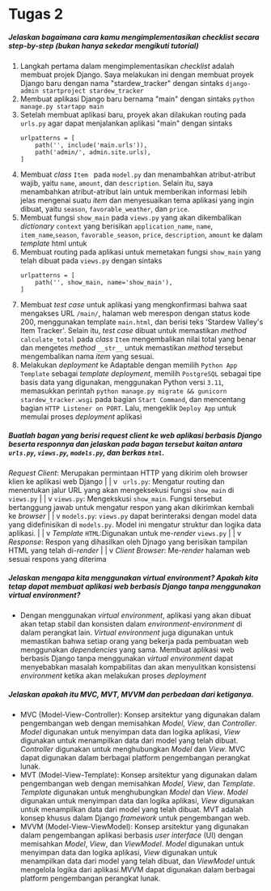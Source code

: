 # Tugas 2
##### Jelaskan bagaimana cara kamu mengimplementasikan *checklist* secara *step-by-step* (bukan hanya sekedar mengikuti tutorial)
1. Langkah pertama dalam mengimplementasikan *checklist* adalah membuat projek Django. Saya melakukan ini dengan membuat proyek Django baru dengan nama "stardew_tracker" dengan sintaks `django-admin startproject stardew_tracker` 
2. Membuat aplikasi Django baru bernama "main" dengan sintaks `python manage.py startapp main`
3. Setelah membuat aplikasi baru, proyek akan dilakukan routing pada `urls.py` agar dapat menjalankan aplikasi "main" dengan sintaks
    ```
    urlpatterns = [
        path('', include('main.urls')),
        path('admin/', admin.site.urls),
    ]
    ```
4. Membuat *class* `Item ` pada `model.py` dan menambahkan atribut-atribut wajib, yaitu `name`, `amount`, dan `description`. Selain itu, saya menambahkan atribut-atribut lain untuk memberikan informasi lebih jelas mengenai suatu *item* dan menyesuaikan tema aplikasi yang ingin dibuat, yaitu `season`, `favorable_weather`, dan `price`.
5. Membuat fungsi `show_main` pada `views.py` yang akan dikembalikan *dictionary* `context` yang berisikan `application_name`, `name`, `item_name`,`season`, `favorable_season`, `price`, `description`, `amount` ke dalam *template* html untuk 
6. Membuat routing pada aplikasi untuk memetakan fungsi `show_main` yang telah dibuat pada `views.py` dengan sintaks
    ```
    urlpatterns = [
        path('', show_main, name='show_main'),
    ]
    ```
7. Membuat *test case* untuk aplikasi yang mengkonfirmasi bahwa saat mengakses URL `/main/`, halaman web merespon dengan status kode 200, menggunakan template `main.html`, dan berisi teks 'Stardew Valley's Item Tracker'. Selain itu, *test case* dibuat untuk memastikan *method* `calculate_total` pada *class* `Item` mengembalikan nilai total yang benar dan mengetes *method* `__str__` untuk memastikan *method* tersebut mengembalikan nama *item* yang sesuai.
8. Melakukan *deployment* ke Adaptable dengan memilih `Python App Template` sebagai *template deployment*, memilih `PostgreSQL` sebagai tipe basis data yang digunakan, menggunakan Python versi `3.11`, memasukkan perintah `python manage.py migrate && gunicorn stardew_tracker.wsgi` pada bagian `Start Command`, dan mencentang bagian `HTTP Listener on PORT`. Lalu, mengeklik `Deploy App` untuk memulai proses *deployment* aplikasi 

##### Buatlah bagan yang berisi request client ke web aplikasi berbasis Django beserta responnya dan jelaskan pada bagan tersebut kaitan antara `urls.py`, `views.py`, `models.py`, dan berkas `html`.
*Request Client*:  Merupakan permintaan HTTP yang dikirim oleh browser klien ke aplikasi web Django
|
|
v
` urls.py`: Mengatur routing dan menentukan jalur URL yang akan mengeksekusi fungsi `show_main` di             `views.py`
| 
|
v
`views.py`: Mengekskusi `show_main`. Fungsi tersebut bertanggung jawab untuk mengatur respon yang akan         dikirimkan kembali ke *browser*
|
| 
v
`models.py`: `views.py` dapat berinteraksi dengan model data yang didefinisikan di `models.py`. Model ini mengatur struktur dan logika data aplikasi.
|
| 
v
*Template* `HTML`:Digunakan untuk me-*render* `views.py`
| 
|
v
*Response*: Respon yang dihasilkan oleh Djnago yang berisikan tampilan HTML yang telah di-*render*
| 
|
v
*Client Browser*: Me-*render* halaman web sesuai respons yang diterima

##### Jelaskan mengapa kita menggunakan *virtual environment?* Apakah kita tetap dapat membuat aplikasi web berbasis Django tanpa menggunakan *virtual environment*?

- Dengan menggunakan *virtual environment*, aplikasi yang akan dibuat akan tetap stabil dan konsisten dalam *environment-environment* di dalam perangkat lain. *Virtual environment* juga digunakan untuk memastikan bahwa setiap orang yang bekerja pada pembuatan web menggunakan *dependencies* yang sama. Membuat aplikasi web berbasis Django tanpa menggunakan *virtual environment* dapat menyebabkan masalah kompabilitas dan akan menyulitkan konsistensi *environment* ketika akan melakukan proses *deployment*

##### Jelaskan apakah itu MVC, MVT, MVVM dan perbedaan dari ketiganya.
- MVC (Model-View-Controller): Konsep arsitektur yang digunakan dalam pengembangan web dengan memisahkan *Model*, *View*, dan *Controller*. *Model* digunakan untuk menyimpan data dan logika aplikasi, *View* digunakan untuk menampilkan data dari model yang telah dibuat. *Controller* digunakan untuk menghubungkan *Model* dan *View*. MVC dapat digunakan dalam berbagai platform pengembangan perangkat lunak.
- MVT (Model-View-Template): Konsep arsitektur yang digunakan dalam pengembangan web dengan memisahkan *Model*, *View*, dan *Template*. *Template* digunakan untuk menghubungkan *Model* dan *View*. *Model* digunakan untuk menyimpan data dan logika aplikasi, *View* digunakan untuk menampilkan data dari model yang telah dibuat. MVT adalah konsep khusus dalam Django *framework* untuk pengembangan web.
- MVVM (Model-View-ViewModel): Konsep arsitektur yang digunakan dalam pengembangan aplikasi berbasis *user interface* (UI) dengan memisahkan *Model*, *View*, dan *ViewModel*. *Model* digunakan untuk menyimpan data dan logika aplikasi, *View* digunakan untuk menampilkan data dari model yang telah dibuat, dan *ViewModel* untuk mengelola logika dari aplikasi.MVVM dapat digunakan dalam berbagai platform pengembangan perangkat lunak.